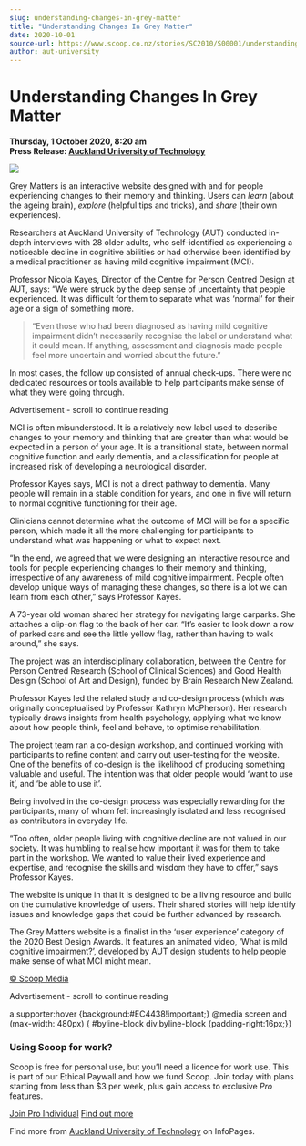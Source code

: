 ```yaml
---
slug: understanding-changes-in-grey-matter
title: "Understanding Changes In Grey Matter"
date: 2020-10-01
source-url: https://www.scoop.co.nz/stories/SC2010/S00001/understanding-changes-in-grey-matter.htm
author: aut-university
---
```

Understanding Changes In Grey Matter
====================================

**Thursday, 1 October 2020, 8:20 am**  
**Press Release: [Auckland University of Technology](https://info.scoop.co.nz/Auckland_University_of_Technology)**

![](https://img.scoop.co.nz/stories/images/2010/25neq-l9-eenf5pj.jpg)

Grey Matters is an interactive website designed with and for people experiencing changes to their memory and thinking. Users can _learn_ (about the ageing brain), _explore_ (helpful tips and tricks), and _share_ (their own experiences).

Researchers at Auckland University of Technology (AUT) conducted in-depth interviews with 28 older adults, who self-identified as experiencing a noticeable decline in cognitive abilities or had otherwise been identified by a medical practitioner as having mild cognitive impairment (MCI).

Professor Nicola Kayes, Director of the Centre for Person Centred Design at AUT, says: “We were struck by the deep sense of uncertainty that people experienced. It was difficult for them to separate what was ‘normal’ for their age or a sign of something more.

> “Even those who had been diagnosed as having mild cognitive impairment didn’t necessarily recognise the label or understand what it could mean. If anything, assessment and diagnosis made people feel more uncertain and worried about the future.”

In most cases, the follow up consisted of annual check-ups. There were no dedicated resources or tools available to help participants make sense of what they were going through.

Advertisement - scroll to continue reading





MCI is often misunderstood. It is a relatively new label used to describe changes to your memory and thinking that are greater than what would be expected in a person of your age. It is a transitional state, between normal cognitive function and early dementia, and a classification for people at increased risk of developing a neurological disorder.

Professor Kayes says, MCI is not a direct pathway to dementia. Many people will remain in a stable condition for years, and one in five will return to normal cognitive functioning for their age.

Clinicians cannot determine what the outcome of MCI will be for a specific person, which made it all the more challenging for participants to understand what was happening or what to expect next.

“In the end, we agreed that we were designing an interactive resource and tools for people experiencing changes to their memory and thinking, irrespective of any awareness of mild cognitive impairment. People often develop unique ways of managing these changes, so there is a lot we can learn from each other,” says Professor Kayes.

A 73-year old woman shared her strategy for navigating large carparks. She attaches a clip-on flag to the back of her car. “It’s easier to look down a row of parked cars and see the little yellow flag, rather than having to walk around,” she says.

The project was an interdisciplinary collaboration, between the Centre for Person Centred Research (School of Clinical Sciences) and Good Health Design (School of Art and Design), funded by Brain Research New Zealand.

Professor Kayes led the related study and co-design process (which was originally conceptualised by Professor Kathryn McPherson). Her research typically draws insights from health psychology, applying what we know about how people think, feel and behave, to optimise rehabilitation.

The project team ran a co-design workshop, and continued working with participants to refine content and carry out user-testing for the website. One of the benefits of co-design is the likelihood of producing something valuable and useful. The intention was that older people would ‘want to use it’, and ‘be able to use it’.

Being involved in the co-design process was especially rewarding for the participants, many of whom felt increasingly isolated and less recognised as contributors in everyday life.

“Too often, older people living with cognitive decline are not valued in our society. It was humbling to realise how important it was for them to take part in the workshop. We wanted to value their lived experience and expertise, and recognise the skills and wisdom they have to offer,” says Professor Kayes.

The website is unique in that it is designed to be a living resource and build on the cumulative knowledge of users. Their shared stories will help identify issues and knowledge gaps that could be further advanced by research.

The Grey Matters website is a finalist in the ‘user experience’ category of the 2020 Best Design Awards. It features an animated video, ‘What is mild cognitive impairment?’, developed by AUT design students to help people make sense of what MCI might mean.

[© Scoop Media](http://www.scoop.co.nz/about/terms.html)  

Advertisement - scroll to continue reading



a.supporter:hover {background:#EC4438!important;} @media screen and (max-width: 480px) { #byline-block div.byline-block {padding-right:16px;}}

### Using Scoop for work?

Scoop is free for personal use, but you’ll need a licence for work use. This is part of our Ethical Paywall and how we fund Scoop. Join today with plans starting from less than $3 per week, plus gain access to exclusive _Pro_ features.  
  
[Join Pro Individual](https://pro.scoop.co.nz/Individual/?from=ProIn24) [Find out more](https://pro.scoop.co.nz/using-scoop-for-work/?from=ProIn24)

Find more from [Auckland University of Technology](https://info.scoop.co.nz/Auckland_University_of_Technology) on InfoPages.